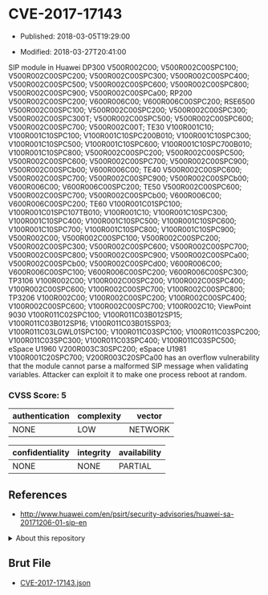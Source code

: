 # CVE-2017-17143

- Published: 2018-03-05T19:29:00

- Modified: 2018-03-27T20:41:00

SIP module in Huawei DP300 V500R002C00; V500R002C00SPC100; V500R002C00SPC200; V500R002C00SPC300; V500R002C00SPC400; V500R002C00SPC500; V500R002C00SPC600; V500R002C00SPC800; V500R002C00SPC900; V500R002C00SPCa00; RP200 V500R002C00SPC200; V600R006C00; V600R006C00SPC200; RSE6500 V500R002C00SPC100; V500R002C00SPC200; V500R002C00SPC300; V500R002C00SPC300T; V500R002C00SPC500; V500R002C00SPC600; V500R002C00SPC700; V500R002C00T; TE30 V100R001C10; V100R001C10SPC100; V100R001C10SPC200B010; V100R001C10SPC300; V100R001C10SPC500; V100R001C10SPC600; V100R001C10SPC700B010; V100R001C10SPC800; V500R002C00SPC200; V500R002C00SPC500; V500R002C00SPC600; V500R002C00SPC700; V500R002C00SPC900; V500R002C00SPCb00; V600R006C00; TE40 V500R002C00SPC600; V500R002C00SPC700; V500R002C00SPC900; V500R002C00SPCb00; V600R006C00; V600R006C00SPC200; TE50 V500R002C00SPC600; V500R002C00SPC700; V500R002C00SPCb00; V600R006C00; V600R006C00SPC200; TE60 V100R001C01SPC100; V100R001C01SPC107TB010; V100R001C10; V100R001C10SPC300; V100R001C10SPC400; V100R001C10SPC500; V100R001C10SPC600; V100R001C10SPC700; V100R001C10SPC800; V100R001C10SPC900; V500R002C00; V500R002C00SPC100; V500R002C00SPC200; V500R002C00SPC300; V500R002C00SPC600; V500R002C00SPC700; V500R002C00SPC800; V500R002C00SPC900; V500R002C00SPCa00; V500R002C00SPCb00; V500R002C00SPCd00; V600R006C00; V600R006C00SPC100; V600R006C00SPC200; V600R006C00SPC300; TP3106 V100R002C00; V100R002C00SPC200; V100R002C00SPC400; V100R002C00SPC600; V100R002C00SPC700; V100R002C00SPC800; TP3206 V100R002C00; V100R002C00SPC200; V100R002C00SPC400; V100R002C00SPC600; V100R002C00SPC700; V100R002C10; ViewPoint 9030 V100R011C02SPC100; V100R011C03B012SP15; V100R011C03B012SP16; V100R011C03B015SP03; V100R011C03LGWL01SPC100; V100R011C03SPC100; V100R011C03SPC200; V100R011C03SPC300; V100R011C03SPC400; V100R011C03SPC500; eSpace U1960 V200R003C30SPC200; eSpace U1981 V100R001C20SPC700; V200R003C20SPCa00 has an overflow vulnerability that the module cannot parse a malformed SIP message when validating variables. Attacker can exploit it to make one process reboot at random.

### CVSS Score: **5**

| authentication | complexity | vector |
| --- | --- | --- |
| NONE | LOW | NETWORK |

| confidentiality | integrity | availability |
| --- | --- | --- |
| NONE | NONE | PARTIAL |

## References

* http://www.huawei.com/en/psirt/security-advisories/huawei-sa-20171206-01-sip-en

<details>
<summary>About this repository</summary> 

  This repository is part of the project [Live Hack CVE](https://github.com/Live-Hack-CVE). Main website can be found [www.live-hack.org](https://www.live-hack.org) 
  
  Made by [Sn0wAlice](https://github.com/Sn0wAlice) for the people that care about security and need to have a feed of the latest CVEs. Hope you enjoy it, don't forget to star the repo and follow me on [Twitter](https://twitter.com/Sn0wAlice) and [Github](https://github.com/Sn0wAlice). And that is my [personnal website](https://www.alice-snow.me/)

  - [Home Page](https://github.com/Live-Hack-CVE)
  - [Framework](https://github.com/Live-Hack-CVE/cve-framework)
  - [CVE database](https://github.com/Live-Hack-CVE/full_database)
  - [Changelog](https://github.com/Live-Hack-CVE/Changelog)
</details>

## Brut File

* [CVE-2017-17143.json](https://raw.githubusercontent.com/Live-Hack-CVE/full_database/main/cves/2017/CVE-2017-17143.json)

